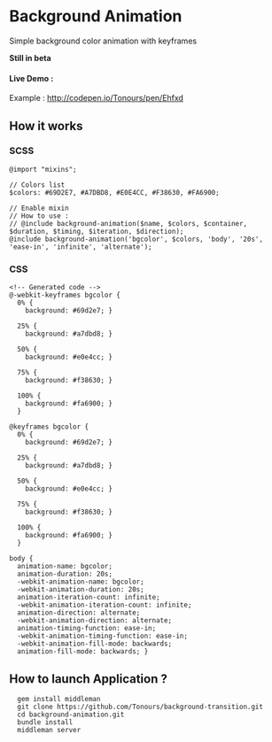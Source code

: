# Background Animation

Simple background color animation with keyframes

**Still in beta**  

#### Live Demo :

Example : http://codepen.io/Tonours/pen/Ehfxd


## How it works
### SCSS
    @import "mixins";
        
    // Colors list
    $colors: #69D2E7, #A7DBD8, #E0E4CC, #F38630, #FA6900;
    
    // Enable mixin
    // How to use : 
    // @include background-animation($name, $colors, $container, $duration, $timing, $iteration, $direction);
    @include background-animation('bgcolor', $colors, 'body', '20s', 'ease-in', 'infinite', 'alternate');


### CSS
    <!-- Generated code -->
    @-webkit-keyframes bgcolor {
      0% {
        background: #69d2e7; }

      25% {
        background: #a7dbd8; }

      50% {
        background: #e0e4cc; }

      75% {
        background: #f38630; }

      100% {
        background: #fa6900; } 
      }

    @keyframes bgcolor {
      0% {
        background: #69d2e7; }

      25% {
        background: #a7dbd8; }

      50% {
        background: #e0e4cc; }

      75% {
        background: #f38630; }

      100% {
        background: #fa6900; } 
      }

    body {
      animation-name: bgcolor;
      animation-duration: 20s;
      -webkit-animation-name: bgcolor;
      -webkit-animation-duration: 20s;
      animation-iteration-count: infinite;
      -webkit-animation-iteration-count: infinite;
      animation-direction: alternate;
      -webkit-animation-direction: alternate;
      animation-timing-function: ease-in;
      -webkit-animation-timing-function: ease-in;
      -webkit-animation-fill-mode: backwards;
      animation-fill-mode: backwards; }

## How to launch Application ? 

```
  gem install middleman
  git clone https://github.com/Tonours/background-transition.git
  cd background-animation.git
  bundle install
  middleman server
```



